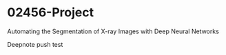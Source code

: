 # 02456-Project
Automating the Segmentation of X-ray Images with Deep Neural Networks

Deepnote push test